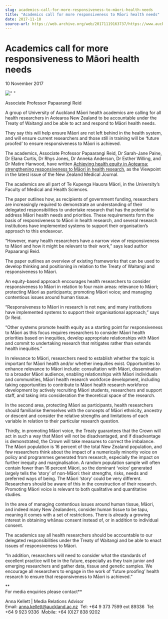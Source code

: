 ```yaml
---
slug: academics-call-for-more-responsiveness-to-māori-health-needs
title: "Academics call for more responsiveness to Māori health needs"
date: 2017-11-10
source-url: https://web.archive.org/web/20171119163737/https://www.auckland.ac.nz/en/about/news-events-and-notices/news/news-2017/11/academics-call-for-more-responsiveness-to-maaori-health-needs.html
---
```

Academics call for more responsiveness to Māori health needs
============================================================

10 November 2017

![" "](https://www.auckland.ac.nz/en/about/news-events-and-notices/news/news-2017/11/academics-call-for-more-responsiveness-to-maaori-health-needs/_jcr_content/par/textimage/image.img.jpg/1511129783964.jpg "Associate Professor Papaarangi Reid")

Associate Professor Papaarangi Reid

A group of University of Auckland Māori health academics are calling for all health researchers in Aotearoa New Zealand to be accountable under the Treaty of Waitangi and be able to act and respond to Māori health needs.  
  
They say this will help ensure Māori are not left behind in the health system, and will ensure current researchers and those still in training will be ‘future proofed’ to ensure responsiveness to Māori is achieved.  
  
The academics, Associate Professor Papaarangi Reid, Dr Sarah-Jane Paine, Dr Elana Curtis, Dr Rhys Jones, Dr Anneka Anderson, Dr Esther Willing, and Dr Matire Harwood, have written [Achieving health equity in Aotearoa: strengthening responsiveness to Māori in health research](http://www.nzma.org.nz/journal/read-the-journal/all-issues/2010-2019/2017/vol-130-no-1465-10-november-2017/7414), as the Viewpoint in the latest issue of the New Zealand Medical Journal.  
  
The academics are all part of Te Kupenga Hauora Māori, in the University’s Faculty of Medical and Health Sciences.  
  
The paper outlines how, as recipients of government funding, researchers are increasingly required to demonstrate an understanding of their delegated responsibilities to undertake research that has the potential to address Māori health needs and priorities. These requirements form the basis of responsiveness to Māori in health research, and several research institutions have implemented systems to support their organisation’s approach to this endeavour.  
  
“However, many health researchers have a narrow view of responsiveness to Māori and how it might be relevant to their work,” says lead author Papaarangi Reid.  
  
The paper outlines an overview of existing frameworks that can be used to develop thinking and positioning in relation to the Treaty of Waitangi and responsiveness to Māori.  
  
An equity-based approach encourages health researchers to consider responsiveness to Māori in relation to four main areas: relevance to Māori; protecting Māori as participants; promoting Māori voice; and managing contentious issues around human tissue.  
  
“Responsiveness to Māori in research is not new, and many institutions have implemented systems to support their organisational approach,” says Dr Reid.  
  
“Other systems promote health equity as a starting point for responsiveness to Māori as this focus requires researchers to consider Māori health priorities based on inequities, develop appropriate relationships with Māori and commit to undertaking research that mitigates rather than extends health inequities.”  
  
In relevance to Māori, researchers need to establish whether the topic is important for Māori health and/or whether inequities exist. Opportunities to enhance relevance to Māori include: consultation with Māori, dissemination to a broader Māori audience, enabling relationships with Māori individuals and communities, Māori health research workforce development, including taking opportunities to contribute to Māori health research workforce development by actively recruiting Māori students, researchers and support staff, and taking into consideration the theoretical space of the research.  
  
In the second area, protecting Māori as participants, health researchers should familiarise themselves with the concepts of Māori ethnicity, ancestry or descent and consider the relative strengths and limitations of each variable in relation to their particular research question.  
  
Thirdly, in promoting Māori voice, the Treaty guarantees that the Crown will act in such a way that Māori will not be disadvantaged, and if disadvantage is demonstrated, the Crown will take measures to correct the imbalance. The Māori population is 16 percent of the total New Zealand population, and few researchers think about the impact of a numerically minority voice on policy and programmes generated from research, especially the impact on further inequity and marginalisation. A random population sample will often contain fewer than 16 percent Māori, so the dominant ‘voice’ generated largely tells the ‘story’ of non-Māori: their strengths, risks, needs and preferred ways of being. The Māori ‘story’ could be very different. Researchers should be aware of this in the construction of their research. Promoting Māori voice is relevant to both qualitative and quantitative studies.  
  
In the area of managing contentious issues around human tissue, Māori, and indeed many New Zealanders, consider human tissue to be tapu, meaning it comes with a set of restrictions. There is already a growing interest in obtaining whānau consent instead of, or in addition to individual consent.  
  
The academics say all health researchers should be accountable to our delegated responsibilities under the Treaty of Waitangi and be able to enact issues of responsiveness to Māori.  
  
“In addition, researchers will need to consider what the standards of excellent practice will be in the future, especially as they train junior and emerging researchers and gather data, tissue and genetic samples. We encourage all researchers to engage in the work of ‘future proofing’ health research to ensure that responsiveness to Māori is achieved.”  
  
**  
For media enquiries please contact**

Anna Kellett | Media Relations Advisor  
Email: [anna.kellett@auckland.ac.nz](mailto:anna.kellett@auckland.ac.nz)  Tel: +64 9 373 7599 ext 89336  Tel: +64 9 923 9336  Mobile: +64 (0)27 838 9202